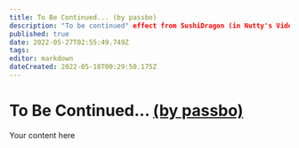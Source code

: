 ```yaml
---
title: To Be Continued... (by passbo)
description: "To be continued" effect from SushiDragon (in Nutty's Video) through Streamer.bot.
published: true
date: 2022-05-27T02:55:49.749Z
tags: 
editor: markdown
dateCreated: 2022-05-18T00:29:50.175Z
---
```


# To Be Continued... [(by passbo)](https://www.twitch.tv/passb0)
Your content here